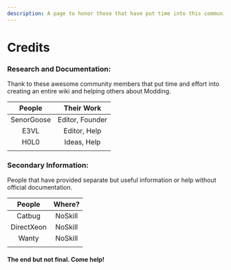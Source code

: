 ```yaml
---
description: A page to honor those that have put time into this community project.
---
```


# Credits

### Research and Documentation:

Thank to these awesome community members that put time and effort into creating an entire wiki and helping others about Modding.&#x20;

|   People   |    Their Work   |
| :--------: | :-------------: |
| SenorGoose | Editor, Founder |
|    E3VL    |   Editor, Help  |
|    H0L0    |   Ideas, Help   |
|            |                 |

### Secondary Information:

People that have provided separate but useful information or help without official documentation.

|   People   |  Where? |
| :--------: | :-----: |
|   Catbug   | NoSkill |
| DirectXeon | NoSkill |
|    Wanty   | NoSkill |
|            |         |

#### The end but not final. Come help!
